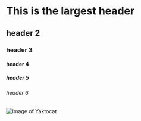 # This is the largest header 
## header 2
### header 3
#### header 4
##### header 5
###### header 6

![Image of Yaktocat](https://octodex.github.com/images/yaktocat.png)
